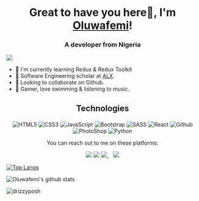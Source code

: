 <h1 align="center">Great to have you here👋, I'm <a href="https://femzyfadayomiportfolio.netlify.app/">Oluwafemi</a>!</h1>
<h3 align="center">A developer from Nigeria</h3>

![](https://visitor-badge.glitch.me/badge?page_id=drizzyposh.drizzyposh&style=flat-square&color=ffeb00)


<!-- - 🔭 I’m currently working on a Car Rental website using React, Boostrap & Firebase. -->
- 🔭 I'm currently learning Redux & Redux Toolkit
- 🌱 Software Engineering scholar at <a href="https://www.alxafrica.com/" target="_blank" >ALX</a>.
- 👯 Looking to collaborate on Github.
- 💭 Gamer, love swimming & listening to music.


<h2><p align="center">  Technologies  </p> </h2>

<p align="center">
<!--   <img alt="HTML5" src="https://img.shields.io/badge/html5-%23fca9ae.svg?style=for-the-badge&logo=html5&logoColor=140200"/> -->
  <img alt="HTML5" src="https://img.shields.io/badge/-HTML5-007ACC?style=flat-square&logo=html5&logoColor=orange" />
  <img alt="CSS3" src="https://img.shields.io/badge/-CSS-007ACC?style=flat-square&logo=css3&logoColor=white" />
  <img alt="JavaScript" src="https://img.shields.io/badge/-JavaScript-007ACC?style=flat-square&logo=javascript&logoColor=white" />
<!--   <img alt="CSS3" src="https://img.shields.io/badge/css3-%23ffd2ce.svg?style=for-the-badge&logo=css3&logoColor=140200"/> -->
<!--   <img alt="JavaScript" src="https://img.shields.io/badge/javascript-%23e4626b.svg?style=for-the-badge&logo=javascript&logoColor=%23F7DF1E"/> -->
  <img alt="Bootstrap" src="https://img.shields.io/badge/-Bootstrap-007ACC?style=flat-square&logo=bootstrap&logoColor=white" />
  <img alt="SASS" src="https://img.shields.io/badge/-SASS/SCSS-007ACC?style=flat-square&logo=sass&logoColor=white" />
<!--   <img alt="Bootstrap" src="https://getbootstrap.com/docs/5.2/assets/brand/bootstrap-logo-shadow.png" width="40px" height="30px"/> -->
<!--   <img alt="SASS/SCSS" src="https://sass-lang.com/assets/img/styleguide/seal-color-aef0354c.png" width="40px" height="30px"/> -->
  <img alt="React" src="https://img.shields.io/badge/-React-007ACC?style=flat-square&logo=react&logoColor=white" />
<!--   <img alt="React" src="https://img.shields.io/badge/react-%23f2ca61.svg?style=for-the-badge&logo=react&logoColor=%2361DAFB"/> -->
  <img alt="Github" src="https://img.shields.io/badge/-Github-007ACC?style=flat-square&logo=github&logoColor=white" />
<!--   <img alt="Github" src="https://img.shields.io/badge/github-%23e4626b.svg?style=for-the-badge&logo=github&logoColor=140200"/> -->
  <img alt="PhotoShop" src="https://img.shields.io/badge/-AdobePhotoshop-007ACC?style=flat-square&logo=adobephotoshop&logoColor=white" />
<!--   <img alt="Adobe After Effects" src="https://img.shields.io/badge/Adobe after effects-%23fca9ae.svg?style=for-the-badge&logo=Adobe-after-effects&logoColor=140200" /> -->
  <img alt="Python" src="https://img.shields.io/badge/-Python-007ACC?style=flat-square&logo=python&logoColor=white" />
</p>



<p align="center">You can reach out to me on these platforms:</p>

<p align="center">
  <a href="https://www.linkedin.com/in/oluwafemi-fadayomi-72a274a5/"><img src="https://img.shields.io/badge/LinkedIn-0077B5?style=for-the-badge&logo=linkedin&logoColor=white"></a> 
  <a href="https://www.instagram.com/femzy.gram/?next=%2F"><img src="https://img.shields.io/badge/Instagram-E4405F?style=for-the-badge&logo=instagram&logoColor=white"></a> 
  <a href="mailto:femzyfadayomi@gmail.com">
  <img src="https://img.shields.io/badge/email me-%23D14836.svg?&style=for-the-badge&logo=gmail&logoColor=white" />
  </a>&nbsp;&nbsp;
  <a href="https://twitter.com/____drizzy">
  <img src="https://img.shields.io/badge/twitter-%231DA1F2.svg?&style=for-the-badge&logo=twitter&logoColor=white" />
</a>
</p>



 [![Top Langs](https://github-readme-stats.vercel.app/api/top-langs/?username=drizzyposh&layout=compact&theme=nightowl)](https://github.com/drizzyposh/github-readme-stats)

![Oluwafemi's github stats](https://github-readme-stats.vercel.app/api?username=drizzyposh&count_private=true&theme=nightowl&hide=contribs,prs)

<p><img align="center" src="https://github-readme-streak-stats.herokuapp.com/?user=drizzyposh&theme=nightowl" alt="drizzyposh" /></p>
